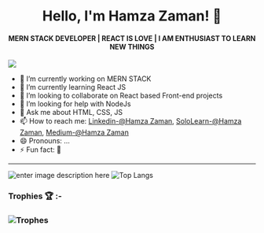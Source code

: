 <h1 align="center">Hello, I'm Hamza Zaman! 👋</h1>
<h4 align="center">MERN STACK DEVELOPER | REACT IS LOVE | I AM ENTHUSIAST TO LEARN NEW THINGS </h4> 

![](https://komarev.com/ghpvc/?username=Hamza8479&color=blue)



- 🔭 I’m currently working on MERN STACK
- 🌱 I’m currently learning React JS
- 👯 I’m looking to collaborate on React based Front-end projects
- 🤔 I’m looking for help with NodeJs
- 💬 Ask me about HTML, CSS, JS
- 📫 How to reach me: [Linkedin-@Hamza Zaman](https://www.linkedin.com/in/hamza-zaman-4602911b8/), [SoloLearn-@Hamza Zaman](https://www.sololearn.com/profile/7572978), [Medium-@Hamza Zaman](https://hamzazaman500.medium.com/)
- 😄 Pronouns: ...
- ⚡ Fun fact: 🙂
<hr>

![enter image description here](https://github-readme-stats.vercel.app/api?username=Hamza8479&&show_icons=true&title_color=blue&icon_color=blue&text_color=black&bg_color=white)  ![Top Langs](https://github-readme-stats.vercel.app/api/top-langs/?username=Hamza8479&layout=compact&langs_count=5)
 
### Trophies 🏆 :-
### ![Trophes](https://github-profile-trophy.vercel.app/?username=Hamza8479)
